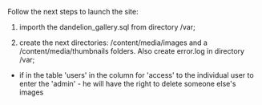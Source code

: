 Follow the next steps to launch the site:

1) importh the dandelion_gallery.sql from directory /var;

2) create the next directories: /content/media/images 
and a /content/media/thumbnails folders.
Also create error.log in directory /var;

* if in the table 'users' in the column for 'access' to the individual 
user to enter the 'admin' - he will have the right to delete 
someone else's images